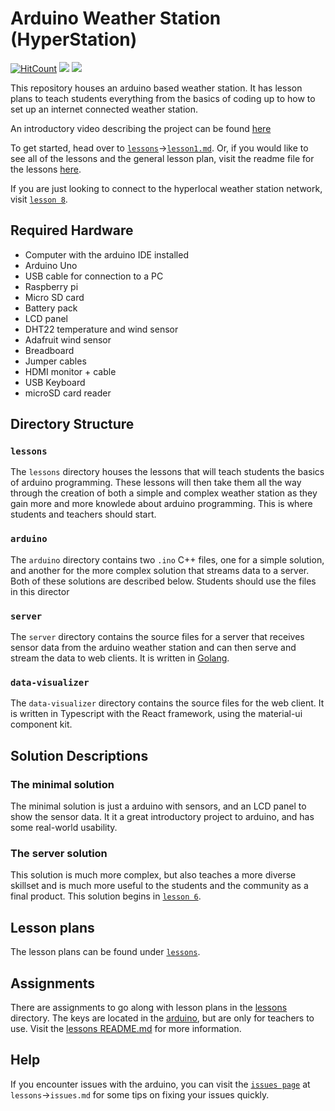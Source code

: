 # Arduino Weather Station (HyperStation)

[![HitCount](http://hits.dwyl.com/{username}/{project-name}.svg)](http://hits.dwyl.com/{username}/{project-name})
![](https://img.shields.io/badge/built%20for-Tumaini%20Innovation%20Center-brightgreen.svg)
![](https://img.shields.io/badge/built%20by-St.%20Anchormould-brightgreen.svg)

This repository houses an arduino based weather station. It has lesson plans to teach students everything from the basics of coding up to how to set up an internet connected weather station.

An introductory video describing the project can be found [here](https://www.youtube.com/watch?v=sxOYXKh8s5U)

To get started, head over to [`lessons`](lessons)->[`lesson1.md`](lessons/lesson1.md). Or, if you would like to see all of the lessons and the general lesson plan, visit the readme file for the lessons [here](lessons/README.md).

If you are just looking to connect to the hyperlocal weather station network, visit [`lesson 8`](lessons/lesson8.md).

## Required Hardware

* Computer with the arduino IDE installed
* Arduino Uno
* USB cable for connection to a PC
* Raspberry pi
* Micro SD card
* Battery pack
* LCD panel
* DHT22 temperature and wind sensor
* Adafruit wind sensor
* Breadboard
* Jumper cables
* HDMI monitor + cable
* USB Keyboard
* microSD card reader


## Directory Structure

### `lessons`

The `lessons` directory houses the lessons that will teach students the basics of arduino programming. These lessons will then take them all the way through the creation of both a simple and complex weather station as they gain more and more knowlede about arduino programming. This is where students and teachers should start.

### `arduino`

The `arduino` directory contains two `.ino` C++ files, one for a simple solution, and another for the more complex solution that streams data to a server. Both of these solutions are described below. Students should use the files in this director

### `server`

The `server` directory contains the source files for a server that receives sensor data from the arduino weather station and can then serve and stream the data to web clients. It is written in
 [Golang](https://golang.org).

### `data-visualizer`

The `data-visualizer` directory contains the source files for the web client. It is written in Typescript with the React framework, using the material-ui component kit.

## Solution Descriptions

### The minimal solution

The minimal solution is just a arduino with sensors, and an LCD panel to show the sensor data. It it a great introductory project to arduino, and has some real-world usability.

### The server solution

This solution is much more complex, but also teaches a more diverse skillset and is much more useful to the students and the community as a final product. This solution begins in [`lesson 6`](lessons/lesson6.md).

## Lesson plans
The lesson plans can be found under [`lessons`](lessons/README.md).

## Assignments
There are assignments to go along with lesson plans in the [lessons](lessons) directory. The keys are located in the [arduino](arduino/assigmentkeys), but are only for teachers to use. Visit the [lessons README.md](lessons/README.md) for more information.

## Help
If you encounter issues with the arduino, you can visit the [`issues page`](lessons/issues.md) at `lessons`->`issues.md` for some tips on fixing your issues quickly.
